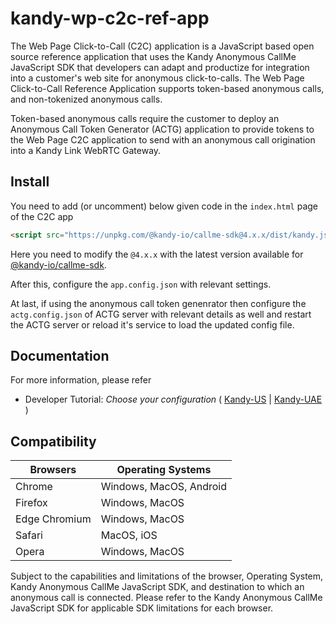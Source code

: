 # kandy-wp-c2c-ref-app
The Web Page Click-to-Call (C2C) application is a JavaScript based open source reference application that uses the Kandy Anonymous CallMe JavaScript SDK that developers can adapt and productize for integration into a customer's web site for anonymous click-to-calls. The Web Page Click-to-Call Reference Application supports token-based anonymous calls, and non-tokenized anonymous calls.

Token-based anonymous calls require the customer to deploy an Anonymous Call Token Generator (ACTG) application to provide tokens to the Web Page C2C application to send with an anonymous call origination into a Kandy Link WebRTC Gateway.

## Install
You need to add (or uncomment) below given code in the `index.html` page of the C2C app

```html
<script src="https://unpkg.com/@kandy-io/callme-sdk@4.x.x/dist/kandy.js"></script>
```

Here you need to modify the `@4.x.x` with the latest version available for [@kandy-io/callme-sdk](https://github.com/Kandy-IO/kandy-callMe-js-sdk).

After this, configure the `app.config.json` with relevant settings.

At last, if using the anonymous call token genenrator then configure the `actg.config.json` of ACTG server with relevant details as well and restart the ACTG server or reload it's service to load the updated config file.

## Documentation
For more information, please refer

 - Developer Tutorial: *Choose your configuration* ( [Kandy-US](docs/developer-tutorial-us.md) | [Kandy-UAE](docs/developer-tutorial-uae.md) )

## Compatibility

| Browsers      | Operating Systems       |
|---------------|-------------------------|
| Chrome        | Windows, MacOS, Android |
| Firefox       | Windows, MacOS          |
| Edge Chromium | Windows, MacOS          |
| Safari        | MacOS, iOS              |
| Opera         | Windows, MacOS          |

Subject to the capabilities and limitations of the browser, Operating System, Kandy Anonymous CallMe JavaScript SDK, and destination to which an anonymous call is connected. Please refer to the Kandy Anonymous CallMe JavaScript SDK for applicable SDK limitations for each browser.